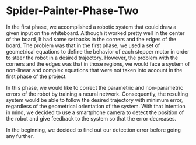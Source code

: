 # Spider-Painter-Phase-Two

In the first phase, we accomplished a robotic system that could draw a given input on the whiteboard. Although it worked pretty well in the center of the board, It had some setbacks in the corners and the edges of the board. The problem was that in the first phase, we used a set of geometrical equations to define the behavior of each stepper motor in order to steer the robot in a desired trajectory. However, the problem with the corners and the edges was that in those regions, we would face a system of non-linear and complex equations that were not taken into account in the first phase of the project.

In this phase, we would like to correct the parametric and non-parametric errors of the robot by training a neural network. Consequently, the resulting system would be able to follow the desired trajectory with minimum error, regardless of the geometrical orientation of the system. With that intention in mind, we decided to use a smartphone camera to detect the position of the robot and give feedback to the system so that the error decreases.

In the beginning, we decided to find out our detection error before going any further.
